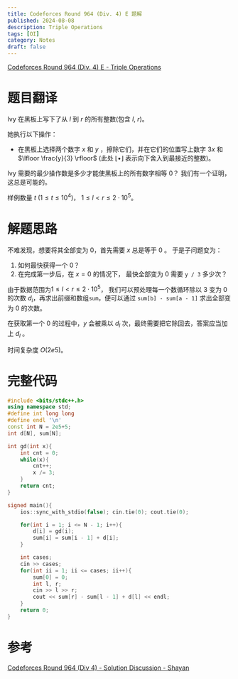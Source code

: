 ```yaml
---
title: Codeforces Round 964 (Div. 4) E 题解
published: 2024-08-08
description: Triple Operations
tags: [OI]
category: Notes
draft: false
---
```


[Codeforces Round 964 (Div. 4) E - Triple Operations](https://codeforces.com/contest/1999/problem/E)

# 题目翻译

Ivy 在黑板上写下了从 $l$ 到 $r$ 的所有整数(包含 $l$, $r$)。

她执行以下操作：

- 在黑板上选择两个数字 $x$ 和 $y$ ，擦除它们，并在它们的位置写上数字 $3x$ 和 $\lfloor \frac{y}{3} \rfloor$ (此处 $\lfloor \bullet \rfloor$ 表示向下舍入到最接近的整数)。

Ivy 需要的最少操作数是多少才能使黑板上的所有数字相等 $0$？ 我们有一个证明，这总是可能的。

样例数量 $t$ ($1 \leq t \leq 10^4$)， $1 \leq l < r \leq 2 \cdot 10^5$。

# 解题思路

不难发现，想要将其全部变为 0，首先需要 $x$ 总是等于 $0$ 。 于是子问题变为：

1. 如何最快获得一个 $0$？
2. 在完成第一步后，在 $x = 0$ 的情况下， 最快全部变为 0 需要 `y / 3` 多少次？

由于数据范围为$1 \leq l < r \leq 2 \cdot 10^5$， 我们可以预处理每一个数循环除以 $3$ 变为 $0$ 的次数 $d_i$，再求出前缀和数组`sum`，便可以通过 `sum[b] - sum[a - 1]` 求出全部变为 0 的次数。

在获取第一个 $0$ 的过程中，$y$ 会被乘以 $d_l$ 次，最终需要把它除回去，答案应当加上 $d_l$ 。

时间复杂度 $O(2e5)$。

# 完整代码
```cpp
#include <bits/stdc++.h>
using namespace std;
#define int long long
#define endl '\n'
const int N = 2e5+5;
int d[N], sum[N];

int gd(int x){
    int cnt = 0;
    while(x){
        cnt++;
        x /= 3;
    }
    return cnt;
}

signed main(){
    ios::sync_with_stdio(false); cin.tie(0); cout.tie(0);

    for(int i = 1; i <= N - 1; i++){
        d[i] = gd(i);
        sum[i] = sum[i - 1] + d[i];
    }

    int cases;
    cin >> cases;
    for(int ii = 1; ii <= cases; ii++){
        sum[0] = 0;
        int l, r;
        cin >> l >> r;
        cout << sum[r] - sum[l - 1] + d[l] << endl;
    }
    return 0;
}
```
# 参考
[Codeforces Round 964 (Div 4) - Solution Discussion - Shayan](https://www.youtube.com/watch?v=51N63T9j7-Y&t=3125s)